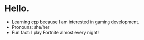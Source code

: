 # Hello.
- Learning cpp because I am interested in gaming development.
- Pronouns: she/her
- Fun fact: I play Fortnite almost every night!

<!---
valFortD/valFortD is a ✨ special ✨ repository because its `README.md` (this file) appears on your GitHub profile.
You can click the Preview link to take a look at your changes.
--->
